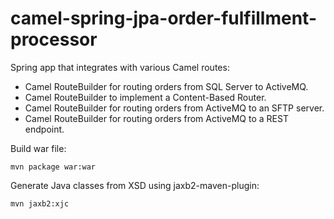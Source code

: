 # camel-spring-jpa-order-fulfillment-processor
Spring app that integrates with various Camel routes:
* Camel RouteBuilder for routing orders from SQL Server to ActiveMQ.
* Camel RouteBuilder to implement a Content-Based Router.
* Camel RouteBuilder for routing orders from ActiveMQ to an SFTP server.
* Camel RouteBuilder for routing orders from ActiveMQ to a REST endpoint.

Build war file:

    mvn package war:war
    
Generate Java classes from XSD using jaxb2-maven-plugin:
    
    mvn jaxb2:xjc
